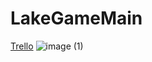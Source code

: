 # LakeGameMain

[Trello](https://trello.com/b/naWnzWIH/water-reservours-game-school)
![image (1)](https://user-images.githubusercontent.com/122517407/234713964-02a06d6c-8ef2-4bd8-83a8-fbba1020eeee.jpg)
